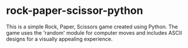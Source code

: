 # rock-paper-scissor-python
This is a simple Rock, Paper, Scissors game created using Python. The game uses the 'random' module for computer moves and includes ASCII designs for a visually appealing experience.
